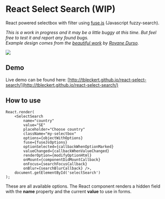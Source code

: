 # React Select Search (WIP)
React powered selectbox with filter using [fuse.js](https://github.com/krisk/Fuse) (Javascript fuzzy-search).
  
_This is a work in progress and it may be a little buggy at this time. But feel free to test it and report any found bugs._  
_Example design comes from the [beautiful work](https://dribbble.com/shots/1079035-Select-Album?list=searches&tag=select&offset=20) by [Rovane Durso](https://dribbble.com/RovaneDurso)._

![](https://dl.dropboxusercontent.com/u/6306766/react-select-search.png)

## Demo

Live demo can be found here: [http://tbleckert.github.io/react-select-search/](http://tbleckert.github.io/react-select-search/)

## How to use

    React.render(
	    <SelectSearch
	        name="country"
	        value="SE"
	        placeholder="Choose country"
	        className="my-selectbox"
	        options={objectWithOptions}
	        fuse={fuseJsOptions}
	        optionSelected={callbackWhenOptionMarked}
	        valueChanged={callbackWhenValueChanged}
	        renderOption={modifyOptionHtml}
	        onMount={componentDidMountCallback}
	        onFocus={searchFocusCallback}
	        onBlur={searchBlurCallback} />,
	    document.getElementById('selectSearch')
    );
    
These are all available options. The React component renders a hidden field with the __name__ property and the current __value__ to use in forms.
